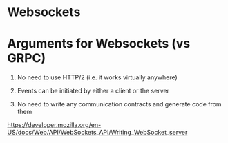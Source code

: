 # Websockets

# Arguments for Websockets (vs GRPC)

1. No need to use HTTP/2 (i.e. it works virtually anywhere)

2. Events can be initiated by either a client or the server

3. No need to write any communication contracts and generate code from them


https://developer.mozilla.org/en-US/docs/Web/API/WebSockets_API/Writing_WebSocket_server
